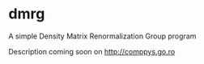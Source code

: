 # dmrg
A simple Density Matrix Renormalization Group program

Description coming soon on http://comppys.go.ro

